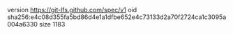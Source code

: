 version https://git-lfs.github.com/spec/v1
oid sha256:e4c08d355fa5bd86d4e1a1dfbe652e4c73133d2a70f2724ca1c3095a004a6330
size 1183
